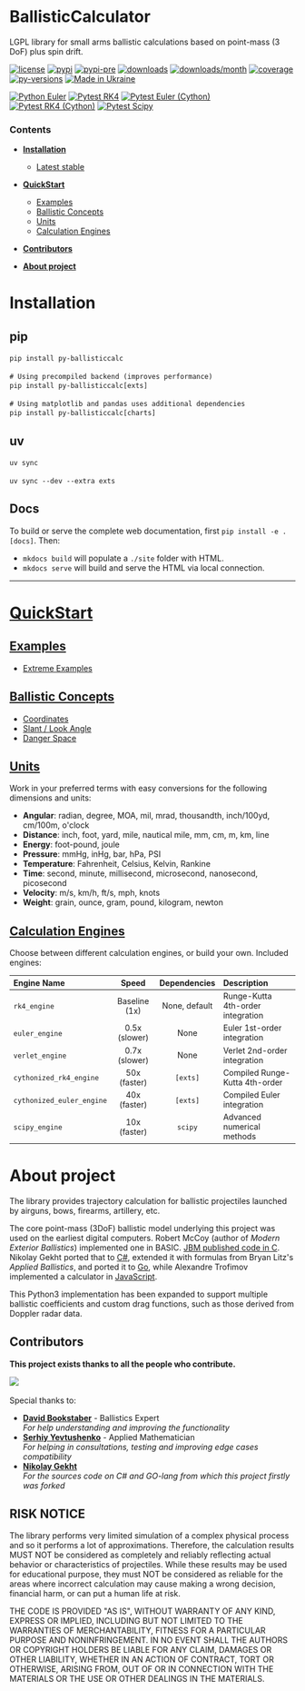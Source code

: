 # BallisticCalculator

LGPL library for small arms ballistic calculations based on point-mass (3 DoF) plus spin drift.

[![license]][LGPL-3]
[![pypi]][PyPiUrl]
[![pypi-pre]][pypi-pre-url]
[![downloads]][pepy]
[![downloads/month]][pepy]
[![coverage]][coverage]
[![py-versions]][sources]
[![Made in Ukraine]][SWUBadge]

[![Python Euler](https://github.com/o-murphy/py-ballisticcalc/actions/workflows/pytest-euler-engine.yml/badge.svg)](https://github.com/o-murphy/py-ballisticcalc/actions/workflows/pytest-euler-engine.yml)
[![Pytest RK4](https://github.com/o-murphy/py-ballisticcalc/actions/workflows/pytest-rk4-engine.yml/badge.svg)](https://github.com/o-murphy/py-ballisticcalc/actions/workflows/pytest-rk4-engine.yml)
[![Pytest Euler (Cython)](https://github.com/o-murphy/py-ballisticcalc/actions/workflows/pytest-cythonized-euler-engine.yml/badge.svg)](https://github.com/o-murphy/py-ballisticcalc/actions/workflows/pytest-cythonized-euler-engine.yml)
[![Pytest RK4 (Cython)](https://github.com/o-murphy/py-ballisticcalc/actions/workflows/pytest-cythonized-rk4-engine.yml/badge.svg)](https://github.com/o-murphy/py-ballisticcalc/actions/workflows/pytest-cythonized-rk4-engine.yml)
[![Pytest Scipy](https://github.com/o-murphy/py-ballisticcalc/actions/workflows/pytest-scipy-engine.yml/badge.svg)](https://github.com/o-murphy/py-ballisticcalc/actions/workflows/pytest-scipy-engine.yml)

[sources]:
https://github.com/o-murphy/py-ballisticcalc

[license]:
https://img.shields.io/github/license/o-murphy/py-ballisticcalc?style=flat-square

[LGPL-3]:
https://opensource.org/licenses/LGPL-3.0-only

[pypi]:
https://img.shields.io/pypi/v/py-ballisticcalc?style=flat-square&logo=pypi

[PyPiUrl]:
https://pypi.org/project/py-ballisticcalc/

[pypi-pre]:
https://img.shields.io/github/v/release/o-murphy/py-ballisticcalc?include_prereleases&style=flat-square&logo=pypi&label=pypi%20pre

[pypi-pre-url]:
https://pypi.org/project/py-ballisticcalc/#history

[coverage]:
./coverage.svg

[downloads]:
https://img.shields.io/pepy/dt/py-ballisticcalc?style=flat-square

[downloads/month]:
https://static.pepy.tech/personalized-badge/py-ballisticcalc?style=flat-square&period=month&units=abbreviation&left_color=grey&right_color=blue&left_text=downloads%2Fmonth

[pepy]:
https://pepy.tech/project/py-ballisticcalc

[py-versions]:
https://img.shields.io/pypi/pyversions/py-ballisticcalc?style=flat-square

[Made in Ukraine]:
https://img.shields.io/badge/made_in-Ukraine-ffd700.svg?labelColor=0057b7&style=flat-square

[SWUBadge]:
https://stand-with-ukraine.pp.ua

### Contents

* **[Installation](#installation)**
    * [Latest stable](https://pypi.org/project/py-ballisticcalc/)

  [//]: # (  * [From sources]&#40;#installing-from-sources&#41;)
  [//]: # (  * [Clone and build]&#40;#clone-and-build&#41;)

* **[QuickStart](#quickstart)**

    * [Examples](#examples)
    * [Ballistic Concepts](#ballistic-concepts)
    * [Units](#units)
    * [Calculation Engines](#calculation-engines)

* **[Contributors](#contributors)**
* **[About project](#about-project)**

# Installation

## pip

```shell
pip install py-ballisticcalc

# Using precompiled backend (improves performance)
pip install py-ballisticcalc[exts]

# Using matplotlib and pandas uses additional dependencies
pip install py-ballisticcalc[charts]
```

## uv

```shell
uv sync

uv sync --dev --extra exts
```

## Docs

To build or serve the complete web documentation, first `pip install -e .[docs]`.  Then:
* `mkdocs build` will populate a `./site` folder with HTML.
* `mkdocs serve` will build and serve the HTML via local connection.

----

# [QuickStart](docs/index.md)

## [Examples](examples/Examples.ipynb)
  * [Extreme Examples](examples/ExtremeExamples.ipynb)

## [Ballistic Concepts](docs/concepts/index.md)
  * [Coordinates](docs/concepts/index.md#coordinates)
  * [Slant / Look Angle](docs/concepts/index.md#look-angle)
  * [Danger Space](docs/concepts/index.md#danger-space)

## [Units](docs/concepts/unit.md)

Work in your preferred terms with easy conversions for the following dimensions and units:
* **Angular**: radian, degree, MOA, mil, mrad, thousandth, inch/100yd, cm/100m, o'clock
* **Distance**: inch, foot, yard, mile, nautical mile, mm, cm, m, km, line
* **Energy**: foot-pound, joule
* **Pressure**: mmHg, inHg, bar, hPa, PSI
* **Temperature**: Fahrenheit, Celsius, Kelvin, Rankine
* **Time**: second, minute, millisecond, microsecond, nanosecond, picosecond
* **Velocity**: m/s, km/h, ft/s, mph, knots
* **Weight**: grain, ounce, gram, pound, kilogram, newton


## [Calculation Engines](docs/concepts/engines.md)

Choose between different calculation engines, or build your own.  Included engines:

| Engine Name               |   Speed        | Dependencies    | Description                    |
|:--------------------------|:--------------:|:---------------:|:-------------------------------|
| `rk4_engine`              | Baseline (1x)  | None, default   | Runge-Kutta 4th-order integration  |
| `euler_engine`            |  0.5x (slower) | None            | Euler 1st-order integration |
| `verlet_engine`           |  0.7x (slower) | None            | Verlet 2nd-order integration |
| `cythonized_rk4_engine`   | 50x (faster)   | `[exts]`        | Compiled Runge-Kutta 4th-order |
| `cythonized_euler_engine` | 40x (faster)   | `[exts]`        | Compiled Euler integration |
| `scipy_engine`            | 10x (faster)   | `scipy`         | Advanced numerical methods |


# About project

The library provides trajectory calculation for ballistic projectiles launched by airguns, bows, firearms, artillery, etc.

The core point-mass (3DoF) ballistic model underlying this project was used on the earliest digital computers.  Robert McCoy (author of *Modern Exterior Ballistics*) implemented one in BASIC.  [JBM published code in C](https://www.jbmballistics.com/ballistics/downloads/downloads.shtml). Nikolay Gekht ported that to [C#](https://gehtsoft-usa.github.io/BallisticCalculator/web-content.html), extended it with formulas from Bryan Litz's _Applied Ballistics_, and ported it to [Go](https://godoc.org/github.com/gehtsoft-usa/go_ballisticcalc), while
Alexandre Trofimov implemented a calculator in [JavaScript](https://ptosis.ch/ebalka/ebalka.html).

This Python3 implementation has been expanded to support multiple ballistic coefficients and custom drag functions, such as those derived from Doppler radar data.

## Contributors

**This project exists thanks to all the people who contribute.**

<a href="https://github.com/o-murphy/py_ballisticcalc/graphs/contributors"><img height=32 src="https://contrib.rocks/image?repo=o-murphy/py_ballisticcalc" /></a>

Special thanks to:

* **[David Bookstaber](https://github.com/dbookstaber)** - Ballistics Expert <br>
*For help understanding and improving the functionality*
* **[Serhiy Yevtushenko](https://github.com/serhiy-yevtushenko)** - Applied Mathematician <br>
*For helping in consultations, testing and improving edge cases compatibility*
* **[Nikolay Gekht](https://github.com/nikolaygekht)** <br>
*For the sources code on C# and GO-lang from which this project firstly was forked*

[//]: # (## Sister projects)

[//]: # ()

[//]: # (* **Py-BalCalc** - GUI App for [py_ballisticcalc]&#40;https://github.com/o-murphy/py_ballisticcalc&#41; solver library and profiles editor)

[//]: # (* **eBallistica** - Kivy based mobile App for ballistic calculations)

[//]: # ()

[//]: # (* <img align="center" height=32 src="https://github.com/JAremko/ArcherBC2/blob/main/resources/skins/sol-dark/icons/icon-frame.png?raw=true" /> [ArcherBC2]&#40;https://github.com/JAremko/ArcherBC2&#41; and [ArcherBC2 mobile]&#40;https://github.com/ApodemusSylvaticus/archerBC2_mobile&#41; - Ballistic profile editors)

[//]: # (  - *See also [a7p_transfer_example]&#40;https://github.com/JAremko/a7p_transfer_example&#41; or [a7p]&#40;https://github.com/o-murphy/a7p&#41; repo to get info about the ballistic profile format*)

## RISK NOTICE

The library performs very limited simulation of a complex physical process and so it performs a lot of approximations.
Therefore, the calculation results MUST NOT be considered as completely and reliably reflecting actual behavior or
characteristics of projectiles. While these results may be used for educational purpose, they must NOT be considered as reliable for the areas where incorrect calculation may cause making a wrong decision, financial harm, or can put a human life at risk.

THE CODE IS PROVIDED "AS IS", WITHOUT WARRANTY OF ANY KIND, EXPRESS OR IMPLIED, INCLUDING BUT NOT LIMITED TO THE
WARRANTIES OF MERCHANTABILITY, FITNESS FOR A PARTICULAR PURPOSE AND NONINFRINGEMENT. IN NO EVENT SHALL THE AUTHORS OR COPYRIGHT HOLDERS BE LIABLE FOR ANY CLAIM, DAMAGES OR OTHER LIABILITY, WHETHER IN AN ACTION OF CONTRACT, TORT OR
OTHERWISE, ARISING FROM, OUT OF OR IN CONNECTION WITH THE MATERIALS OR THE USE OR OTHER DEALINGS IN THE MATERIALS.
